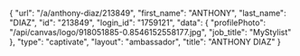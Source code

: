 {
    "url": "\/a\/anthony-diaz\/213849",
    "first_name": "ANTHONY",
    "last_name": "DIAZ",
    "id": "213849",
    "login_id": "1759121",
    "data": {
        "profilePhoto": "\/api\/canvas\/logo\/918051885-0.8546152558177.jpg",
        "job_title": "MyStylist"
    },
    "type": "captivate",
    "layout": "ambassador",
    "title": "ANTHONY DIAZ"
}
